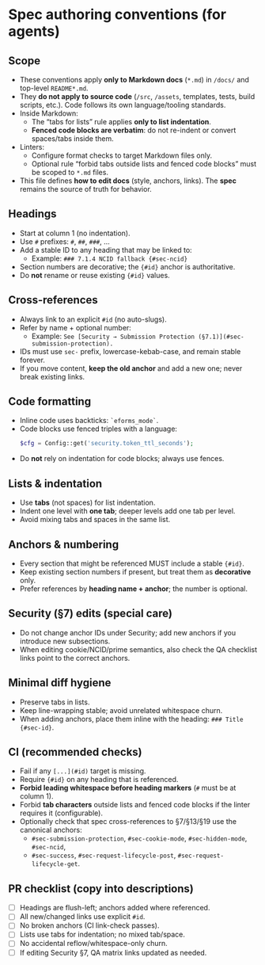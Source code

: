 # Spec authoring conventions (for agents)

## Scope
- These conventions apply **only to Markdown docs** (`*.md`) in `/docs/` and top-level `README*.md`.
- They **do not apply to source code** (`/src`, `/assets`, templates, tests, build scripts, etc.). Code follows its own language/tooling standards.
- Inside Markdown:
	- The “tabs for lists” rule applies **only to list indentation**.
	- **Fenced code blocks are verbatim**: do not re-indent or convert spaces/tabs inside them.
- Linters:
	- Configure format checks to target Markdown files only.
	- Optional rule “forbid tabs outside lists and fenced code blocks” must be scoped to `*.md` files.
- This file defines **how to edit docs** (style, anchors, links). The **spec** remains the source of truth for behavior.

## Headings
- Start at column 1 (no indentation).
- Use `#` prefixes: `#`, `##`, `###`, …
- Add a stable ID to any heading that may be linked to:
	- Example: `### 7.1.4 NCID fallback {#sec-ncid}`
- Section numbers are decorative; the `{#id}` anchor is authoritative.
- Do **not** rename or reuse existing `{#id}` values.

## Cross-references
- Always link to an explicit `#id` (no auto-slugs).
- Refer by name + optional number:
	- Example: `See [Security → Submission Protection (§7.1)](#sec-submission-protection).`
- IDs must use `sec-` prefix, lowercase-kebab-case, and remain stable forever.
- If you move content, **keep the old anchor** and add a new one; never break existing links.

## Code formatting
- Inline code uses backticks: `` `eforms_mode` ``.
- Code blocks use fenced triples with a language:
	```php
	$cfg = Config::get('security.token_ttl_seconds');
	```
- Do **not** rely on indentation for code blocks; always use fences.

## Lists & indentation
- Use **tabs** (not spaces) for list indentation.
- Indent one level with **one tab**; deeper levels add one tab per level.
- Avoid mixing tabs and spaces in the same list.

## Anchors & numbering
- Every section that might be referenced MUST include a stable `{#id}`.
- Keep existing section numbers if present, but treat them as **decorative** only.
- Prefer references by **heading name + anchor**; the number is optional.

## Security (§7) edits (special care)
- Do not change anchor IDs under Security; add new anchors if you introduce new subsections.
- When editing cookie/NCID/prime semantics, also check the QA checklist links point to the correct anchors.

## Minimal diff hygiene
- Preserve tabs in lists.
- Keep line-wrapping stable; avoid unrelated whitespace churn.
- When adding anchors, place them inline with the heading: `### Title {#sec-id}`.

## CI (recommended checks)
- Fail if any `[...](#id)` target is missing.
- Require `{#id}` on any heading that is referenced.
- **Forbid leading whitespace before heading markers** (`#` must be at column 1).
- Forbid **tab characters** outside lists and fenced code blocks if the linter requires it (configurable).
- Optionally check that spec cross-references to §7/§13/§19 use the canonical anchors:
	- `#sec-submission-protection`, `#sec-cookie-mode`, `#sec-hidden-mode`, `#sec-ncid`,
	- `#sec-success`, `#sec-request-lifecycle-post`, `#sec-request-lifecycle-get`.

## PR checklist (copy into descriptions)
- [ ] Headings are flush-left; anchors added where referenced.
- [ ] All new/changed links use explicit `#id`.
- [ ] No broken anchors (CI link-check passes).
- [ ] Lists use tabs for indentation; no mixed tab/space.
- [ ] No accidental reflow/whitespace-only churn.
- [ ] If editing Security §7, QA matrix links updated as needed.

